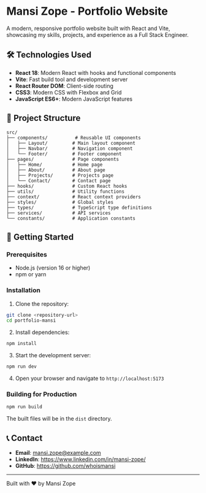 # Mansi Zope - Portfolio Website

A modern, responsive portfolio website built with React and Vite, showcasing my skills, projects, and experience as a Full Stack Engineer.


## 🛠️ Technologies Used

- **React 18**: Modern React with hooks and functional components
- **Vite**: Fast build tool and development server
- **React Router DOM**: Client-side routing
- **CSS3**: Modern CSS with Flexbox and Grid
- **JavaScript ES6+**: Modern JavaScript features

## 📁 Project Structure

```
src/
├── components/          # Reusable UI components
│   ├── Layout/         # Main layout component
│   ├── Navbar/         # Navigation component
│   └── Footer/         # Footer component
├── pages/              # Page components
│   ├── Home/           # Home page
│   ├── About/          # About page
│   ├── Projects/       # Projects page
│   └── Contact/        # Contact page
├── hooks/              # Custom React hooks
├── utils/              # Utility functions
├── context/            # React context providers
├── styles/             # Global styles
├── types/              # TypeScript type definitions
├── services/           # API services
└── constants/          # Application constants
```

## 🚀 Getting Started

### Prerequisites

- Node.js (version 16 or higher)
- npm or yarn

### Installation

1. Clone the repository:
```bash
git clone <repository-url>
cd portfolio-mansi
```

2. Install dependencies:
```bash
npm install
```

3. Start the development server:
```bash
npm run dev
```

4. Open your browser and navigate to `http://localhost:5173`

### Building for Production

```bash
npm run build
```

The built files will be in the `dist` directory.

## 📞 Contact

- **Email**: mansi.zope@example.com
- **LinkedIn**: https://www.linkedin.com/in/mansi-zope/
- **GitHub**: https://github.com/whoismansi

---

Built with ❤️ by Mansi Zope
